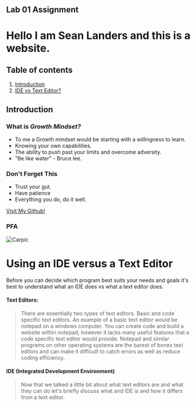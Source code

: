 ## Lab 01 Assignment


# Hello I am Sean Landers and this is a website.

## Table of contents
1. [Introduction](#introduction)
2. [IDE vs Text Editor?](#paragraph1)




## Introduction <a name="introduction"></a>

### What is *Growth Mindset?*

- To me a Growth mindset would be starting with a willingness to learn.
- Knowing your own capabilities.
- The ability to push past your limits and overcome adversity.
- "Be like water" - Bruce lee.

### Don't Forget This

- Trust your gut.
- Have patience
- Everything you do, do it well.



[Visit My Github!](https://github.com/seanlanders92)

### PFA
![Carpic](https://cdn.bringatrailer.com/wp-content/uploads/2019/03/1974_datsun_260z_155292721566e7dff9f98764da20190316_0917381.jpg)





# Using an IDE versus a Text Editor <a name="paragraph1"></a>
Before you can decide which program best suits your needs and goals it's best to understand what an IDE does vs what a text editor does.

#### Text Editors:

> There are essentially two types of text editors. Basic and code specific text editors. An example of a basic text editor would be notepad on a windows computer. You can create code and build a website within notepad, however it lacks many useful features that a code specific text editor would provide. Notepad and similar programs on other operating systems are the barest of bones text editors and can make it difficult to catch errors as well as reduce coding efficiency. 



#### IDE (Integrated Development Environment)

> Now that we talked a little bit about what text editors are and what they can do let's briefly discuss what and IDE is and how it differs from a text editor.
